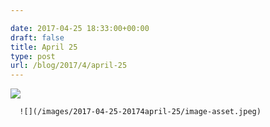 ```yaml
---

date: 2017-04-25 18:33:00+00:00
draft: false
title: April 25
type: post
url: /blog/2017/4/april-25
---
```


![](/images/2017-04-25-20174april-25/image-asset.jpeg)

  


  
      ![](/images/2017-04-25-20174april-25/image-asset.jpeg)

